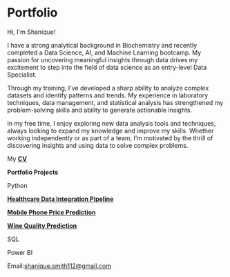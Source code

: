 # Portfolio

Hi, I'm Shanique!

I have a strong analytical background in Biochemistry and recently completed a Data Science, AI, and Machine Learning bootcamp. My passion for uncovering meaningful insights through data drives my excitement to step into the field of data science as an entry-level Data Specialist.

Through my training, I've developed a sharp ability to analyze complex datasets and identify patterns and trends. My experience in laboratory techniques, data management, and statistical analysis has strengthened my problem-solving skills and ability to generate actionable insights.

In my free time, I enjoy exploring new data analysis tools and techniques, always looking to expand my knowledge and improve my skills. Whether working independently or as part of a team, I’m motivated by the thrill of discovering insights and using data to solve complex problems.

My [**CV**](https://github.com/SHANIQUETS/Portfolio/blob/main/My%20CV%20.pdf)


**Portfolio Projects**

Python

[**Healthcare Data Integration Pipeline**](https://github.com/SHANIQUETS/Healthcare-Integration-Pipeline/blob/main/integrated_data_pipeline.ipynb)

[**Mobile Phone Price Prediction**](https://github.com/sialf/ML_Group_1/blob/main/Mobile_Phone_Price_Predictor.ipynb)

[**Wine Quality Prediction**](https://github.com/SHANIQUETS/AI-ML-Project/blob/main/Machine%20learning%20wine.ipynb)


SQL

Power BI

Email:[shanique.smith112@gmail.com](mailto:shanique.smith112@gmail.com)
